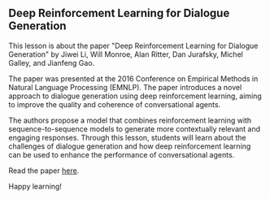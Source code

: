 ## Deep Reinforcement Learning for Dialogue Generation
This lesson is about the paper "Deep Reinforcement Learning for Dialogue Generation" by Jiwei Li, Will Monroe, Alan Ritter, Dan Jurafsky, Michel Galley, and Jianfeng Gao.

The paper was presented at the 2016 Conference on Empirical Methods in Natural Language Processing (EMNLP). The paper introduces a novel approach to dialogue generation using deep reinforcement learning, aiming to improve the quality and coherence of conversational agents. 

The authors propose a model that combines reinforcement learning with sequence-to-sequence models to generate more contextually relevant and engaging responses. Through this lesson, students will learn about the challenges of dialogue generation and how deep reinforcement learning can be used to enhance the performance of conversational agents.

Read the paper [here](https://arxiv.org/abs/1606.01541).

Happy learning!
